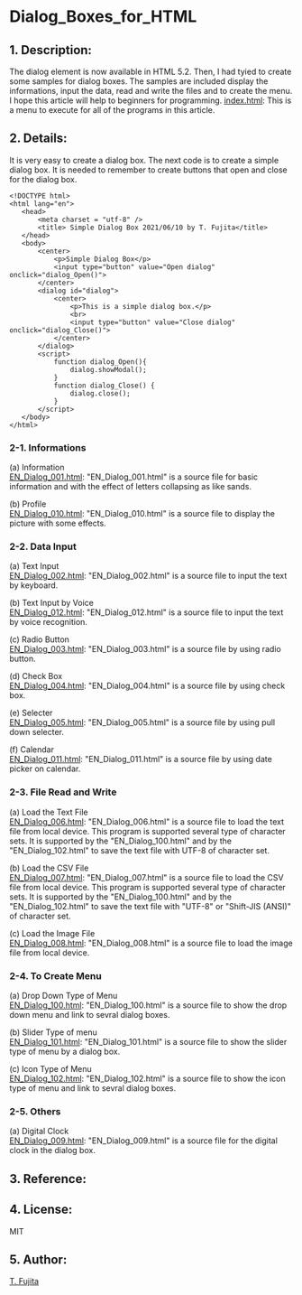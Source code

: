 # Dialog_Boxes_for_HTML

## 1. Description:
 The dialog element is now available in HTML 5.2. Then, I had tyied to create some samples for dialog boxes. The samples are included display the informations, input the data, read and write the files and to create the menu. I hope this article will help to beginners for programming.
[index.html](https://to-fujita.github.io/Dialog_Boxes_for_HTML/index.html): This is a menu to execute for all of the programs in this article.
 
## 2. Details:
 It is very easy to create a dialog box. The next code is to create a simple dialog box. It is needed to remember to create buttons that open and close for the dialog box.

 ~~~
<!DOCTYPE html>
<html lang="en">
    <head>
        <meta charset = "utf-8" />
        <title> Simple Dialog Box 2021/06/10 by T. Fujita</title>
    </head>
    <body>
        <center>
            <p>Simple Dialog Box</p>
            <input type="button" value="Open dialog" onclick="dialog_Open()">    
        </center>
        <dialog id="dialog">
            <center>
                <p>This is a simple dialog box.</p>
                <br>
                <input type="button" value="Close dialog" onclick="dialog_Close()">
            </center>
        </dialog>
        <script>
            function dialog_Open(){
                dialog.showModal();
            }
            function dialog_Close() {
                dialog.close();
            }
        </script>
    </body>
</html>
 ~~~
 
### 2-1. Informations
(a) Information  
 [EN_Dialog_001.html](https://to-fujita.github.io/Dialog_Boxes_for_HTML/EN_Dialog_001.html): "EN_Dialog_001.html" is a source file for basic information and with the effect of letters collapsing as like sands.
 
(b) Profile  
 [EN_Dialog_010.html](https://to-fujita.github.io/Dialog_Boxes_for_HTML/EN_Dialog_010.html): "EN_Dialog_010.html" is a source file to display the picture with some effects.

### 2-2. Data Input
(a) Text Input  
 [EN_Dialog_002.html](https://to-fujita.github.io/Dialog_Boxes_for_HTML/EN_Dialog_002.html): "EN_Dialog_002.html" is a source file to input the text by keyboard.  

(b) Text Input by Voice  
 [EN_Dialog_012.html](https://to-fujita.github.io/Dialog_Boxes_for_HTML/EN_Dialog_012.html): "EN_Dialog_012.html" is a source file to input the text by voice recognition.  
 
(c) Radio Button  
 [EN_Dialog_003.html](https://to-fujita.github.io/Dialog_Boxes_for_HTML/EN_Dialog_003.html): "EN_Dialog_003.html" is a source file by using radio button.  
 
(d) Check Box  
 [EN_Dialog_004.html](https://to-fujita.github.io/Dialog_Boxes_for_HTML/EN_Dialog_004.html): "EN_Dialog_004.html" is a source file by using check box.  
 
(e) Selecter  
 [EN_Dialog_005.html](https://to-fujita.github.io/Dialog_Boxes_for_HTML/EN_Dialog_005.html): "EN_Dialog_005.html" is a source file by using pull down selecter.  
 
(f) Calendar  
[EN_Dialog_011.html](https://to-fujita.github.io/Dialog_Boxes_for_HTML/EN_Dialog_011.html): "EN_Dialog_011.html" is a source file by using date picker on calendar.  

### 2-3. File Read and Write
(a) Load the Text File  
 [EN_Dialog_006.html](https://to-fujita.github.io/Dialog_Boxes_for_HTML/EN_Dialog_006.html): "EN_Dialog_006.html" is a source file to load the text file from local device. This program is supported several type of character sets. It is supported by the "EN_Dialog_100.html" and by the "EN_Dialog_102.html" to save the text file with UTF-8 of character set.  
 
(b) Load the CSV File  
 [EN_Dialog_007.html](https://to-fujita.github.io/Dialog_Boxes_for_HTML/EN_Dialog_007.html): "EN_Dialog_007.html" is a source file to load the CSV file from local device. This program is supported several type of character sets. It is supported by the "EN_Dialog_100.html" and by the "EN_Dialog_102.html" to save the text file with "UTF-8" or "Shift-JIS (ANSI)" of character set.  
 
(c) Load the Image File  
 [EN_Dialog_008.html](https://to-fujita.github.io/Dialog_Boxes_for_HTML/EN_Dialog_008.html): "EN_Dialog_008.html" is a source file to load the image file from local device.  

### 2-4. To Create Menu
(a) Drop Down Type of Menu  
 [EN_Dialog_100.html](https://to-fujita.github.io/Dialog_Boxes_for_HTML/EN_Dialog_100.html): "EN_Dialog_100.html" is a source file to show the drop down menu and link to sevral dialog boxes.  
 
(b) Slider Type of menu   
 [EN_Dialog_101.html](https://to-fujita.github.io/Dialog_Boxes_for_HTML/EN_Dialog_101.html): "EN_Dialog_101.html" is a source file to show the slider type of menu by a dialog box.  
 
(c) Icon Type of Menu  
[EN_Dialog_102.html](https://to-fujita.github.io/Dialog_Boxes_for_HTML/EN_Dialog_102.html): "EN_Dialog_102.html" is a source file to show the icon type of menu and link to sevral dialog boxes.  

### 2-5. Others
(a) Digital Clock  
 [EN_Dialog_009.html](https://to-fujita.github.io/Dialog_Boxes_for_HTML/EN_Dialog_009.html): "EN_Dialog_009.html" is a source file for the digital clock in the dialog box.  
 
## 3. Reference:


## 4. License:
MIT

## 5. Author:
[T. Fujita](https://github.com/To-Fujita)
